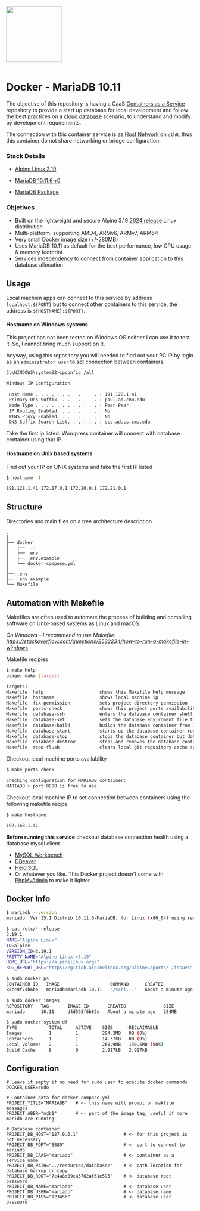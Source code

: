 <div style="width:100%;float:left;clear:both;margin-bottom:50px;">
    <a href="https://github.com/pabloripoll?tab=repositories">
        <img style="width:150px;float:left;" src="https://pabloripoll.com/files/logo-light-100x300.png"/>
    </a>
</div>

# Docker - MariaDB 10.11

The objective of this repository is having a CaaS [Containers as a Service](https://www.ibm.com/topics/containers-as-a-service) repository to provide a start up database for local development and follow the best practices on a [cloud database](https://cloud.google.com/learn/what-is-a-cloud-database) scenario, to understand and modify by development requirements.

The connection with this container service is as [Host Network](https://docs.docker.com/network/drivers/host/) on `eth0`, thus this container do not share networking or bridge configuration.

### Stack Details

- [Alpine Linux 3.19](https://www.alpinelinux.org/)

- [MariaDB 10.11.6-r0](https://mariadb.com/kb/en/changes-improvements-in-mariadb-1011/)

- [MariaDB Package](https://alpine.pkgs.org/3.19/alpine-main-x86_64/mariadb-10.11.6-r0.apk.html)

### Objetives

* Built on the lightweight and secure Alpine 3.19 [2024 release](https://www.alpinelinux.org/posts/Alpine-3.19.1-released.html) Linux distribution
* Multi-platform, supporting AMD4, ARMv6, ARMv7, ARM64
* Very small Docker image size (+/-280MB)
* Uses MariaDB 10.11 as default for the best performance, low CPU usage & memory footprint.
* Services independency to connect from container application to this database allocation

## Usage
Local machien apps can connect to this service by address `localhost:${PORT}` but to connect other containers to this service, the address is `${HOSTNAME}:${PORT}`.

#### Hostname on Windows systems

This project has not been tested on Windows OS neither I can use it to test it. So, I cannot bring much support on it.

Anyway, using this repository you will needed to find out your PC IP by login as an `administrator user` to set connection between containers.

```bash
C:\WINDOWS\system32>ipconfig /all

Windows IP Configuration

 Host Name . . . . . . . . . . . . : 191.128.1.41
 Primary Dns Suffix. . . . . . . . : paul.ad.cmu.edu
 Node Type . . . . . . . . . . . . : Peer-Peer
 IP Routing Enabled. . . . . . . . : No
 WINS Proxy Enabled. . . . . . . . : No
 DNS Suffix Search List. . . . . . : scs.ad.cs.cmu.edu
```

Take the first ip listed. Wordpress container will connect with database container using that IP.

#### Hostname on Unix based systems

Find out your IP on UNIX systems and take the first IP listed
```bash
$ hostname -I

191.128.1.41 172.17.0.1 172.20.0.1 172.21.0.1
```

## Structure

Directories and main files on a tree architecture description
```
.
│
├── docker
│   ├── ...
│   ├── .env
│   ├── .env.example
│   └── docker-compose.yml
│
├── .env
├── .env.example
└── Makefile
```

## Automation with Makefile

Makefiles are often used to automate the process of building and compiling software on Unix-based systems as Linux and macOS.

*On Windows - I recommend to use Makefile: \
https://stackoverflow.com/questions/2532234/how-to-run-a-makefile-in-windows*

Makefile recipies
```bash
$ make help
usage: make [target]

targets:
Makefile  help                     shows this Makefile help message
Makefile  hostname                 shows local machine ip
Makefile  fix-permission           sets project directory permission
Makefile  ports-check              shows this project ports availability on local machine
Makefile  database-ssh             enters the database container shell
Makefile  database-set             sets the database enviroment file to build the container
Makefile  database-build           builds the database container from Docker image
Makefile  database-start           starts up the database container running
Makefile  database-stop            stops the database container but data will not be destroyed
Makefile  database-destroy         stops and removes the database container from Docker network destroying its data
Makefile  repo-flush               clears local git repository cache specially to update .gitignore
```

Checkout local machine ports availability
```bash
$ make ports-check

Checking configuration for MARIADB container:
MARIADB > port:8888 is free to use.
```

Checkout local machine IP to set connection between containers using the following makefile recipe
```bash
$ make hostname

192.168.1.41
```

**Before running this service** checkout database connection health using a database mysql client.

- [MySQL Workbench](https://www.mysql.com/products/workbench/)
- [DBeaver](https://dbeaver.io/)
- [HeidiSQL](https://www.heidisql.com/)
- Or whatever you like. This Docker project doesn't come with [PhpMyAdmin](https://www.phpmyadmin.net/) to make it lighter.


## Docker Info

```bash
$ mariadb --version
mariadb  Ver 15.1 Distrib 10.11.6-MariaDB, for Linux (x86_64) using readline 5.1

$ cat /etc/*-release
3.19.1
NAME="Alpine Linux"
ID=alpine
VERSION_ID=3.19.1
PRETTY_NAME="Alpine Linux v3.19"
HOME_URL="https://alpinelinux.org/"
BUG_REPORT_URL="https://gitlab.alpinelinux.org/alpine/aports/-/issues"
```

```bash
$ sudo docker ps
CONTAINER ID   IMAGE                   COMMAND      CREATED              STATUS           PORTS                     NAMES
85cc9f74b6be   mariadb:mariadb-10.11   "/scri..."   About a minute ago   Up About a ...   0.0.0.0:8899->3306/t...   mariadb

$ sudo docker images
REPOSITORY   TAG       IMAGE ID       CREATED              SIZE
mariadb      10.11     d4d593f6b82e   About a minute ago   284MB

$ sudo docker system df
TYPE            TOTAL     ACTIVE    SIZE      RECLAIMABLE
Images          1         1         284.2MB   0B (0%)
Containers      1         1         14.37kB   0B (0%)
Local Volumes   2         1         260.9MB   130.5MB (50%)
Build Cache     8         0         2.917kB   2.917kB
```

## Configuration

```
# Leave it empty if no need for sudo user to execute docker commands
DOCKER_USER=sudo

# Container data for docker-compose.yml
PROJECT_TITLE="MARIADB"   # <- this name will prompt on makfile messages
PROJECT_ABBR="mdb1"       # <- part of the image tag, useful if more maridb are running

# Database container
PROJECT_DB_HOST="127.0.0.1"                 # <- for this project is not necessary
PROJECT_DB_PORT="8889"                      # <- port to connect to mariadb
PROJECT_DB_CAAS="mariadb"                   # <- container as a service name
PROJECT_DB_PATH="../resources/database/"    # <- path location for database backup or copy
PROJECT_DB_ROOT="7c4a8d09ca3762af61e595"    # <- database root password
PROJECT_DB_NAME="mariadb"                   # <- database user
PROJECT_DB_USER="mariadb"                   # <- database name
PROJECT_DB_PASS="123456"                    # <- database user password
```